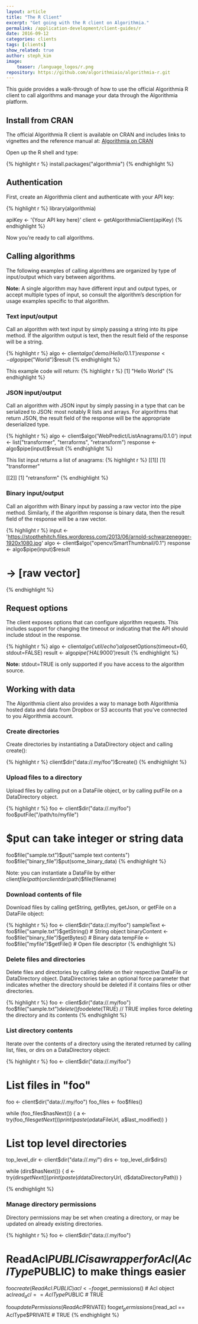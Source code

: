```yaml
---
layout: article
title: "The R Client"
excerpt: "Get going with the R client on Algorithmia."
permalink: /application-development/client-guides/r
date: 2016-09-12
categories: clients
tags: [clients]
show_related: true
author: steph_kim
image:
    teaser: /language_logos/r.png
repository: https://github.com/algorithmiaio/algorithmia-r.git
---
```


This guide provides a walk-through of how to use the official Algorithmia R client to call algorithms and manage your data through the Algorithmia platform.


## Install from CRAN

The official Algorithmia R client is available on CRAN and includes links to vignettes and the reference manual at: <a href="https://cran.r-project.org/web/packages/algorithmia/index.html">Algorithmia on CRAN</a>

Open up the R shell and type:

{% highlight r %}
install.packages("algorithmia")
{% endhighlight %}

## Authentication

First, create an Algorithmia client and authenticate with your API key:

{% highlight r %}
library(algorithmia)

apiKey <- '{Your API key here}'
client <- getAlgorithmiaClient(apiKey)
{% endhighlight %}

Now you’re ready to call algorithms.

## Calling algorithms

The following examples of calling algorithms are organized by type of input/output which vary between algorithms.

**Note:** A single algorithm may have different input and output types, or accept multiple types of input, so consult the algorithm’s description for usage examples specific to that algorithm.

### Text input/output

Call an algorithm with text input by simply passing a string into its pipe method. If the algorithm output is text, then the result field of the response will be a string.

{% highlight r %}
algo <- client$algo('demo/Hello/0.1.1')
response <- algo$pipe("World")$result
{% endhighlight %}

This example code will return:
{% highlight r %}
[1] "Hello World"
{% endhighlight %}

### JSON input/output

Call an algorithm with JSON input by simply passing in a type that can be serialized to JSON: most notably R lists and arrays. For algorithms that return JSON, the result field of the response will be the appropriate deserialized type.

{% highlight r %}
algo <- client$algo('WebPredict/ListAnagrams/0.1.0')
input <- list("transformer", "terraforms", "retransform")
response <- algo$pipe(input)$result
{% endhighlight %}

This list input returns a list of anagrams:
{% highlight r %}
[[1]]
[1] "transformer"

[[2]]
[1] "retransform"
{% endhighlight %}

### Binary input/output

Call an algorithm with Binary input by passing a raw vector into the pipe method. Similarly, if the algorithm response is binary data, then the result field of the response will be a raw vector.

{% highlight r %}
input <- 'https://stopthehitch.files.wordpress.com/2013/06/arnold-schwarzenegger-1920x1080.jpg'
algo <- client$algo("opencv/SmartThumbnail/0.1")
response <- algo$pipe(input)$result
# -> [raw vector]
{% endhighlight %}

## Request options

The client exposes options that can configure algorithm requests. This includes support for changing the timeout or indicating that the API should include stdout in the response.

{% highlight r %}
algo <- client$algo('util/echo')
algo$setOptions(timeout=60, stdout=FALSE)
result <- algo$pipe('HAL 9000')$result
{% endhighlight %}

**Note:** stdout=TRUE is only supported if you have access to the algorithm source.

## Working with data

The Algorithmia client also provides a way to manage both Algorithmia hosted data and data from Dropbox or S3 accounts that you’ve connected to you Algorithmia account.

### Create directories

Create directories by instantiating a DataDirectory object and calling create():

{% highlight r %}
client$dir("data://.my/foo")$create()
{% endhighlight %}

### Upload files to a directory

Upload files by calling put on a DataFile object, or by calling putFile on a DataDirectory object.

{% highlight r %}
foo <- client$dir("data://.my/foo")
foo$putFile("/path/to/myfile")
# $put can take integer or string data
foo$file("sample.txt")$put("sample text contents")
foo$file("binary_file")$put(some_binary_data)
{% endhighlight %}

Note: you can instantiate a DataFile by either client$file(path) or client$dir(path)$file(filename)

### Download contents of file

Download files by calling getString, getBytes, getJson, or getFile on a DataFile object:

{% highlight r %}
foo <- client$dir("data://.my/foo")
sampleText <- foo$file("sample.txt")$getString()  # String object
binaryContent <- foo$file("binary_file")$getBytes()  # Binary data
tempFile <- foo$file("myfile")$getFile()   # Open file descriptor
{% endhighlight %}

### Delete files and directories

Delete files and directories by calling delete on their respective DataFile or DataDirectory object. DataDirectories take an optional force parameter that indicates whether the directory should be deleted if it contains files or other directories.

{% highlight r %}
foo <- client$dir("data://.my/foo")
foo$file("sample.txt")$delete()
foo$delete(TRUE) // TRUE implies force deleting the directory and its contents
{% endhighlight %}

### List directory contents

Iterate over the contents of a directory using the iterated returned by calling list, files, or dirs on a DataDirectory object:

{% highlight r %}
foo <- client$dir("data://.my/foo")

# List files in "foo"
foo <- client$dir("data://.my/foo")
foo_files <- foo$files()

while (foo_files$hasNext()) {
  a <- try(foo_files$getNext())
  print(paste(a$dataFileUrl, a$last_modified))
}

# List top level directories
top_level_dir <- client$dir("data://.my/")
dirs <- top_level_dir$dirs()

while (dirs$hasNext()) {
  d <- try(dirs$getNext())
  print(paste(d$dataDirectoryUrl, d$dataDirectoryPath))
}

{% endhighlight %}

### Manage directory permissions

Directory permissions may be set when creating a directory, or may be updated on already existing directories.

{% highlight r %}
foo <- client$dir("data://.my/foo")
# ReadAcl$PUBLIC is a wrapper for Acl(AclType$PUBLIC) to make things easier
foo$create(ReadAcl.PUBLIC)
acl <- foo$get_permissions()  # Acl object
acl$read_acl == AclType$PUBLIC  # TRUE

foo$updatePermissions(ReadAcl$PRIVATE)
foo$get_permissions()$read_acl == AclType$PRIVATE # TRUE
{% endhighlight %}

